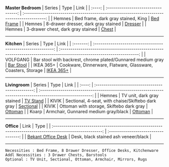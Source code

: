 **Master Bedroom**
| Series |                Type                 |                                            Link                                             |
| :----: | :---------------------------------: | :-----------------------------------------------------------------------------------------: |
| Hemnes | Bed frame, dark gray stained, King  |   [Bed Frame](https://www.ikea.com/us/en/p/hemnes-bed-frame-dark-gray-stained-s99240647/)   |
| Hemnes | 8-drawer dresser, dark gray stained | [Dresser](https://www.ikea.com/us/en/p/hemnes-8-drawer-dresser-dark-gray-stained-60381737/) |
| Hemnes |  3-drawer chest, dark gray stained  |   [Chest](https://www.ikea.com/us/en/p/hemnes-3-drawer-chest-dark-gray-stained-90483471/)   |

---

**Kitchen**
|  Series   |                             Type                             |                                                          Link                                                           |
| :-------: | :----------------------------------------------------------: | :---------------------------------------------------------------------------------------------------------------------: |
| VOLFGANG  | Bar stool with backrest, chrome plated/Gunnared medium gray  | [Bar Stool](https://www.ikea.com/us/en/p/volfgang-bar-stool-with-backrest-chrome-plated-gunnared-medium-gray-90435885/) |
| IKEA 365+ | Cookware, Dinnerware, Flatware, Glassware, Coasters, Storage |                           [IKEA 365+](https://www.ikea.com/us/en/cat/ikea-365-series-07694/)                            |

---

**Livingroom**
| Series |                       Type                        |                                                    Link                                                    |
| :----: | :-----------------------------------------------: | :--------------------------------------------------------------------------------------------------------: |
| Hemnes |            TV unit, dark gray stained             |            [TV Stand](https://www.ikea.com/us/en/p/hemnes-tv-unit-dark-gray-stained-50381747/)             |
| KIVIK  | Sectional, 4-seat, with chaise/Skiftebo dark gray | [Sectional](https://www.ikea.com/us/en/p/kivik-sectional-4-seat-with-chaise-skiftebo-dark-gray-s59305565/) |
| KIVIK  |     Ottoman with storage, Skiftebo dark gray      |      [Ottoman](https://www.ikea.com/us/en/p/kivik-ottoman-with-storage-skiftebo-dark-gray-s79305526/)      |
| Koarp  |       Armchair, Gunnared medium gray/black        |      [Ottoman](https://www.ikea.com/us/en/p/kivik-ottoman-with-storage-skiftebo-dark-gray-s79305526/)      |

---
**Office**
|                                                   Link                                                   |                 Type                 |
| :------------------------------------------------------------------------------------------------------: | :----------------------------------: |
| [Bekant Office Desk](https://www.ikea.com/us/en/p/bekant-desk-black-stained-ash-veneer-black-s69282592/) | Desk, black stained ash veneer/black |



---

```
Necessities : Bed Frame, 8 Drawer Dresser, Office Desks, Kitchenware 
Addl Necessities : 3 Drawer Chests, Barstools 
Optional : TV Unit, Sectional, Ottoman, Armchair, Mirrors, Rugs
```